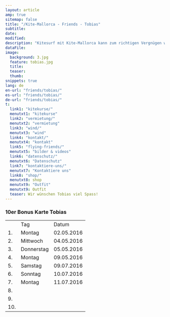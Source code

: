 ```yaml
---
layout: article
amp: true
sitemap: false
title: "/Kite-Mallorca - Friends - Tobias"
subtitle:
date:
modified:
description: "Kitesurf mit Kite-Mallorca kann zum richtigen Vergnügen werden, vor allem wenn man sich genau unsere Mietpreise anschaut"
dataFile:
image:
  background: 3.jpg
  feature: tobias.jpg
  title:
  teaser:
  thumb:
snippets: true
lang: de
en-url: "friends/tobias/"
es-url: "friends/tobias/"
de-url: "friends/tobias/"
t:
  link1: "kitekurse/"
  menutxt1: "kitekurse"
  link2: "vermietung/"
  menutxt2: "vermietung"
  link3: "wind/"
  menutxt3: "wind"
  link4: "kontakt/"
  menutxt4: "kontakt"
  link5: "flying-friends/"
  menutxt5: "bilder & videos"
  link6: "datenschutz/"
  menutxt6: "Datenschutz"
  link7: "kontaktiere-uns/"
  menutxt7: "Kontaktiere uns"
  link8: "shop/"
  menutxt8: shop
  menutxt9: "Outfit"
  menutxt9: Outfit
  teaser: Wir wünschen Tobias viel Spass!
---
```


### 10er Bonus Karte Tobias

<table>
  <tr>
    <td></td>
    <td>Tag</td>
    <td>Datum</td>
  </tr>
  <tr>
    <td>1.</td>
    <td>Montag</td>
    <td>02.05.2016</td>
  </tr>
  <tr>
    <td>2.</td>
    <td>Mittwoch</td>
    <td>04.05.2016</td>
  </tr>
  <tr>
    <td>3.</td>
    <td>Donnerstag</td>
    <td>05.05.2016</td>
  </tr>
  <tr>
    <td>4.</td>
    <td>Montag</td>
    <td>09.05.2016</td>
  </tr>
  <tr>
    <td>5.</td>
    <td>Samstag</td>
    <td>09.07.2016</td>
  </tr>
  <tr>
    <td>6.</td>
    <td>Sonntag</td>
    <td>10.07.2016</td>
  </tr>
  <tr>
    <td>7.</td>
    <td>Montag</td>
    <td>11.07.2016</td>
  </tr>
  <tr>
    <td>8.</td>
    <td></td>
    <td></td>
  </tr>
  <tr>
    <td>9.</td>
    <td></td>
    <td></td>
  </tr>
  <tr>
    <td>10.</td>
    <td></td>
    <td></td>
  </tr>
</table>
